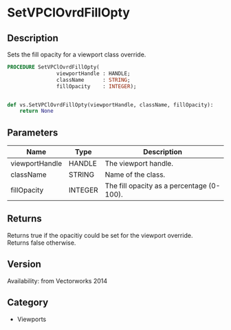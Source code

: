 # SetVPClOvrdFillOpty

## Description
Sets the fill opacity for a viewport class override.

```pascal
PROCEDURE SetVPClOvrdFillOpty(
				viewportHandle : HANDLE;
				className      : STRING;
				fillOpacity    : INTEGER);
```

```python

def vs.SetVPClOvrdFillOpty(viewportHandle, className, fillOpacity):
    return None
```

## Parameters
|Name|Type|Description|
|---|---|---|
|viewportHandle|HANDLE|The viewport handle.|
|className|STRING|Name of the class.|
|fillOpacity|INTEGER|The fill opacity as a percentage (0-100).|

## Returns
Returns true if the opacitiy could be set for the viewport override.<BR>
Returns false otherwise.

## Version
Availability: from Vectorworks 2014
## Category
* Viewports

